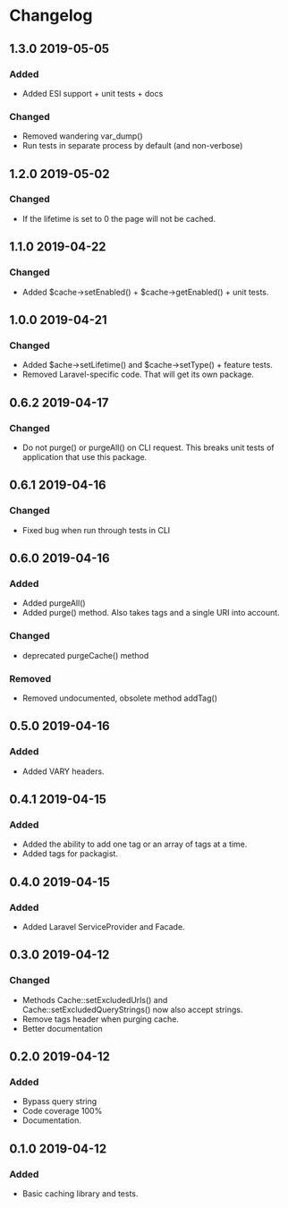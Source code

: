 # Changelog

## 1.3.0 2019-05-05
### Added
- Added ESI support + unit tests + docs

### Changed
- Removed wandering var_dump()
- Run tests in separate process by default (and non-verbose)

## 1.2.0 2019-05-02
### Changed
- If the lifetime is set to 0 the page will not be cached.

## 1.1.0 2019-04-22
### Changed
- Added $cache->setEnabled() + $cache->getEnabled() + unit tests.

## 1.0.0 2019-04-21
### Changed
- Added $ache->setLifetime() and $cache->setType() + feature tests.
- Removed Laravel-specific code. That will get its own package.

## 0.6.2 2019-04-17
### Changed
- Do not purge() or purgeAll() on CLI request. This breaks unit tests of application that use this package.

## 0.6.1 2019-04-16
### Changed
- Fixed bug when run through tests in CLI 

## 0.6.0 2019-04-16
### Added
- Added purgeAll()
- Added purge() method. Also takes tags and a single URI into account.

### Changed
- deprecated purgeCache() method

### Removed
- Removed undocumented, obsolete method addTag()

## 0.5.0 2019-04-16
### Added
- Added VARY headers.

## 0.4.1 2019-04-15
### Added
- Added the ability to add one tag or an array of tags at a time.
- Added tags for packagist.

## 0.4.0 2019-04-15
### Added
- Added Laravel ServiceProvider and Facade.

## 0.3.0 2019-04-12
### Changed
- Methods Cache::setExcludedUrls() and Cache::setExcludedQueryStrings() now also accept strings.
- Remove tags header when purging cache.
- Better documentation

## 0.2.0 2019-04-12
### Added
- Bypass query string
- Code coverage 100%
- Documentation.

## 0.1.0 2019-04-12
### Added
- Basic caching library and tests.
